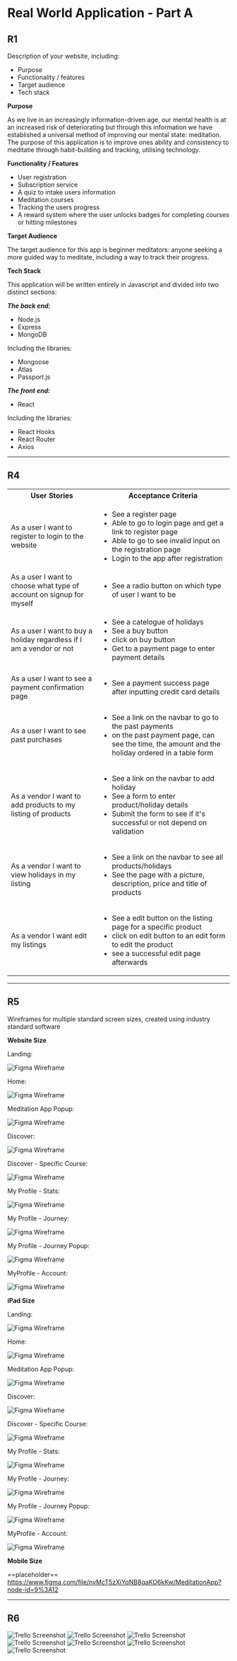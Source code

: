 # Real World Application - Part A

## R1

Description of your website, including:

- Purpose
- Functionality / features
- Target audience
- Tech stack

**Purpose**

As we live in an increasingly information-driven age, our mental health is at an increased risk of deteriorating but through this information we have established a universal method of improving our mental state: meditation.
The purpose of this application is to improve ones ability and consistency to meditatie through habit-building and tracking, utilising technology.

**Functionality / Features**

- User registration
- Subscription service
- A quiz to intake users information
- Meditation courses
- Tracking the users progress
- A reward system where the user unlocks badges for completing courses or hitting milestones

**Target Audience**

The target audience for this app is beginner meditators: anyone seeking a more guided way to meditate, including a way to track their progress.

**Tech Stack**

This application will be written entirely in Javascript and divided into two distinct sections:

**_The back end:_**

- Node.js
- Express
- MongoDB

Including the libraries:

- Mongoose
- Atlas
- Passport.js

**_The front end:_**

- React

Including the libraries:

- React Hooks
- React Router
- Axios

---

## R4

<table style="width:100%">
    <tr>
      <th>User Stories</th>
      <th>Acceptance Criteria</th>
    </tr>
    <tr>
      <td>As a user I want to register to login to the website</td>
      <td>
        <ul>
           <li>
            See a register page
           </li>
           <li>
            Able to go to login page and get a link to register page
           </li>
           <li>
            Able to go to see invalid input on the registration page
           </li>
           <li>
            Login to the app after registration
           </li>
        </ul>
      </td>
    </tr>
    <tr>
      <td>As a user I want to choose what type of account on signup for myself</td>
      <td>
        <ul>
          <li>
            See a radio button on which type of user I want to be
          </li>
        </ul>
      </td>
    </tr>
    <tr>
      <td>As a user I want to buy a holiday regardless if I am a vendor or not</td>
      <td>
        <ul>
          <li>
            See a catelogue of holidays
          </li>
          <li>
            See a buy button
          </li>
          <li>
            click on buy button
          </li>
          <li>
            Get to a payment page to enter payment details
          </li>
        </ul>
      </td>
    </tr>
    <tr>
      <td>As a user I want to see a payment confirmation page</td>
      <td>
        <ul>
          <li>
            See a payment success page after inputting credit card details
          </li>
        </ul>
      </td>
    </tr>
    <tr>
      <td>As a user I want to see past purchases</td>
      <td>
        <ul>
          <li>
            See a link on the navbar to go to the past payments
          </li>
          <li>
            on the past payment page, can see the time, the amount and the holiday ordered in a table form
          </li>
        </ul>
      </td>
    </tr>
    <tr>
      <td>As a vendor I want to add products to my listing of products</td>
      <td>
        <ul>
          <li>
            See a link on the navbar to add holiday
          </li>
          <li>
            See a form to enter product/holiday details
          </li>
          <li>
            Submit the form to see if it's successful or not depend on validation
          </li>
        </ul>
      </td>
    </tr>
    <tr>
      <td>As a vendor I want to view holidays in my listing</td>
      <td>
        <ul>
          <li>
            See a link on the navbar to see all products/holidays
          </li>
          <li>
            See the page with a picture, description, price and title of products
          </li>
        </ul>
      </td>
    </tr>
    <tr>
      <td>As a vendor I want edit my listings</td>
      <td>
        <ul>
          <li>
            See a edit button on the listing page for a specific product
          </li>
          <li>
            click on edit button to an edit form to edit the product
          </li>
          <li>
            see a successful edit page afterwards
          </li>
        </ul>
      </td>
    </tr>
  </table>

---

## R5

Wireframes for multiple standard screen sizes, created using industry standard software

**Website Size**

Landing: 

![Figma Wireframe](./docs/wireframes/website/01_landingPage.png "Figma Wireframe")

Home: 

![Figma Wireframe](./docs/wireframes/website/02_home.png "Figma Wireframe")

Meditation App Popup: 

![Figma Wireframe](./docs/wireframes/website/03_homeMeditationAppPopup.png "Figma Wireframe")

Discover: 

![Figma Wireframe](./docs/wireframes/website/04_discover.png "Figma Wireframe")

Discover - Specific Course: 

![Figma Wireframe](./docs/wireframes/website/05_discoverCoursePage.png "Figma Wireframe")

My Profile - Stats: 

![Figma Wireframe](./docs/wireframes/website/06_MyProfileStats.png "Figma Wireframe")

My Profile - Journey:

![Figma Wireframe](./docs/wireframes/website/07_MyProfileJourney.png "Figma Wireframe")

My Profile - Journey Popup: 

![Figma Wireframe](./docs/wireframes/website/08_MyProfileJourneyPopup.png "Figma Wireframe")

MyProfile - Account: 

![Figma Wireframe](./docs/wireframes/website/09_MyProfileAccount.png "Figma Wireframe")

**iPad Size**

Landing: 

![Figma Wireframe](./docs/wireframes/ipad/01_LandingPage.png "Figma Wireframe")

Home: 

![Figma Wireframe](./docs/wireframes/ipad/02_home.png "Figma Wireframe")

Meditation App Popup: 

![Figma Wireframe](./docs/wireframes/ipad/03_homeMeditationApp_Popup.png "Figma Wireframe")

Discover: 

![Figma Wireframe](./docs/wireframes/ipad/04_Discover.png "Figma Wireframe")

Discover - Specific Course: 

![Figma Wireframe](./docs/wireframes/ipad/05_discoverCoursePage.png "Figma Wireframe")

My Profile - Stats: 

![Figma Wireframe](./docs/wireframes/ipad/06_MyProfileStats.png "Figma Wireframe")

My Profile - Journey:

![Figma Wireframe](./docs/wireframes/ipad/07_MyProfileJourney.png "Figma Wireframe")

My Profile - Journey Popup: 

![Figma Wireframe](./docs/wireframes/ipad/08_MyProfileJourneyPopup.png "Figma Wireframe")

MyProfile - Account: 

![Figma Wireframe](./docs/wireframes/ipad/09_MyProfileAccount.png "Figma Wireframe")

**Mobile Size**

==placeholder==
https://www.figma.com/file/nvMcT5zXiYqNB8qaKO6kKw/MeditationApp?node-id=9%3A12

---

## R6

![Trello Screenshot](./docs/trello/trello1.png "Trello screenshot")
![Trello Screenshot](./docs/trello/trello2.png "Trello screenshot")
![Trello Screenshot](./docs/trello/trello3.png "Trello screenshot")
![Trello Screenshot](./docs/trello/trello4.png "Trello screenshot")
![Trello Screenshot](./docs/trello/trello5.png "Trello screenshot")
![Trello Screenshot](./docs/trello/trello6.png "Trello screenshot")
![Trello Screenshot](./docs/trello/trello7.png "Trello screenshot")